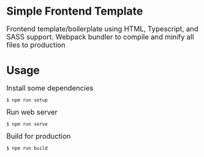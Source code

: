 # Simple Frontend Template
<font size="4">Frontend template/boilerplate using HTML, Typescript, and SASS support. Webpack bundler to compile and minify all files to production</font>

# Usage
<font size="4">Install some dependencies</font>
``` 
$ npm run setup
```

<font size="4">Run web server</font>
```
$ npm run serve
```

<font size="4">Build for production</font>
```
$ npm run build
```